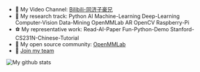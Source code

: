-  🌱 My Video Channel: [Bilibili-同济子豪兄](https://space.bilibili.com/1900783)
-  🔭 My research track: Python AI Machine-Learning Deep-Learning Computer-Vision Data-Mining OpenMMLab AR OpenCV Raspberry-Pi
-  ⚽ My representative work: Read-AI-Paper Fun-Python-Demo Stanford-CS231N-Chinese-Tutorial
-  🚀 My open source community: [OpenMMLab](https://openmmlab.com)
-  💬 [Join my team](https:www.baidu.com)

![My github stats](https://github-readme-stats.vercel.app/api?username=TommyZihao&show_icons=true)
